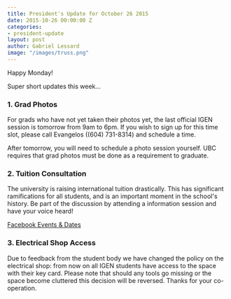 ```yaml
---
title: President's Update for October 26 2015
date: 2015-10-26 00:00:00 Z
categories:
- president-update
layout: post
author: Gabriel Lessard
image: "/images/truss.png"
---
```


Happy Monday!

Super short updates this week...

### 1. Grad Photos

For grads who have not yet taken their photos yet, the last official IGEN session is tomorrow from 9am to 6pm. If you wish to sign up for this time slot, please call Evangelos ((604) 731-8314) and schedule a time.

After tomorrow, you will need to schedule a photo session yourself. UBC requires that grad photos must be done as a requirement to graduate.

### 2. Tuition Consultation

The university is raising international tuition drastically. This has significant ramifications for all students, and is an important moment in the school's history. Be part of the discussion by attending a information session and have your voice heard!

[Facebook Events & Dates](https://www.facebook.com/events/1492184164410796/)

### 3. Electrical Shop Access

Due to feedback from the student body we have changed the policy on the electrical shop: from now on all IGEN students have access to the space with their key card. Please note that should any tools go missing or the space become cluttered this decision will be reversed. Thanks for your co-operation.
